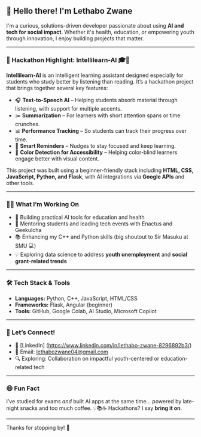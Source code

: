 ## 👋 Hello there! I'm Lethabo Zwane

I'm a curious, solutions-driven developer passionate about using **AI and tech for social impact**. Whether it's health, education, or empowering youth through innovation, I enjoy building projects that matter.

---

### 🚀 Hackathon Highlight: Intellilearn-AI 🎓🤖

**Intellilearn-AI** is an intelligent learning assistant designed especially for students who study better by listening than reading. It’s a hackathon project that brings together several key features:

- 🎧 **Text-to-Speech AI** – Helping students absorb material through listening, with support for multiple accents.
- ✂️ **Summarization** – For learners with short attention spans or time crunches.
- 📊 **Performance Tracking** – So students can track their progress over time.
- 🧠 **Smart Reminders** – Nudges to stay focused and keep learning.
- 🎨 **Color Detection for Accessibility** – Helping color-blind learners engage better with visual content.

This project was built using a beginner-friendly stack including **HTML, CSS, JavaScript, Python, and Flask**, with AI integrations via **Google APIs** and other tools.

---

### 👨‍💻 What I’m Working On

- 📱 Building practical AI tools for education and health
- 🤝 Mentoring students and leading tech events with Enactus and Geekulcha
- 📚 Enhancing my C++ and Python skills (big shoutout to Sir Masuku at SMU 💻)
- 💡 Exploring data science to address **youth unemployment** and **social grant-related trends**

---

### 🛠 Tech Stack & Tools
- **Languages:** Python, C++, JavaScript, HTML/CSS
- **Frameworks:** Flask, Angular (beginner)
- **Tools:** GitHub, Google Colab, AI Studio, Microsoft Copilot

---

### 🙌 Let’s Connect!
- 💼 [LinkedIn] (https://www.linkedin.com/in/lethabo-zwane-8296892b3/)
- 📧 Email: lethabozwane04@gmail.com
- 🔍 Exploring: Collaboration on impactful youth-centered or education-related tech

---

### 😄 Fun Fact
I’ve studied for exams *and* built AI apps at the same time... powered by late-night snacks and too much coffee. 💡📚☕ Hackathons? I say **bring it on**.

---

Thanks for stopping by! 🌟

